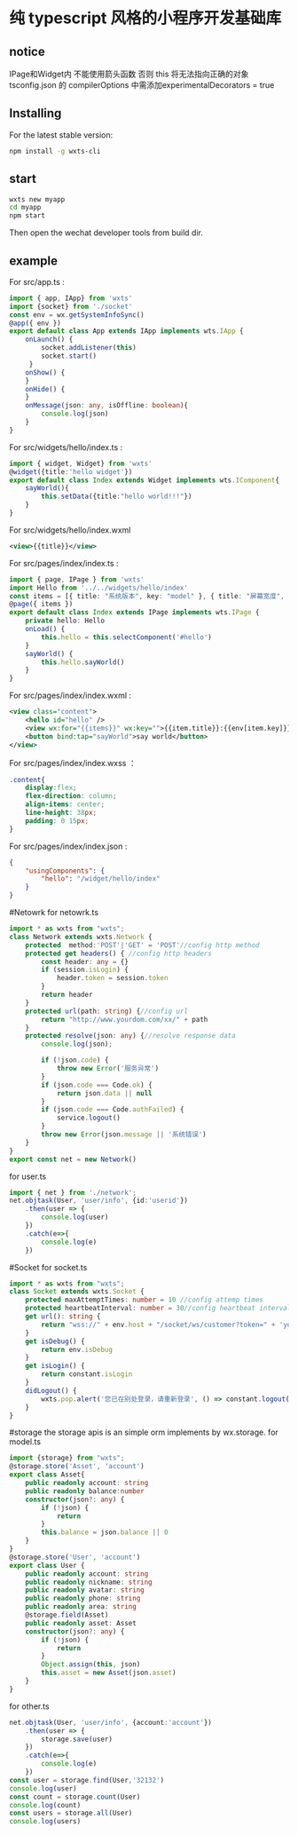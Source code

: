 # 纯 typescript 风格的小程序开发基础库

## notice
IPage和Widget内 不能使用箭头函数 否则 this 将无法指向正确的对象
tsconfig.json 的 compilerOptions 中需添加experimentalDecorators = true  

## Installing

For the latest stable version:

```bash
npm install -g wxts-cli
```
## start
```bash
wxts new myapp
cd myapp
npm start
```
Then open the wechat developer tools from build dir.

## example

For src/app.ts :
```ts
import { app, IApp} from 'wxts'
import {socket} from './socket'
const env = wx.getSystemInfoSync()
@app({ env })
export default class App extends IApp implements wts.IApp {
    onLaunch() {
        socket.addListener(this)
        socket.start()
     }
    onShow() {
    }
    onHide() {
    }
    onMessage(json: any, isOffline: boolean){
        console.log(json)
    }
}
```
For src/widgets/hello/index.ts :
```ts
import { widget, Widget} from 'wxts'
@widget({title:'hello widget'})
export default class Index extends Widget implements wts.IComponent{
    sayWorld(){
        this.setData({title:"hello world!!!"})
    }
}
```
For src/widgets/hello/index.wxml
```xml
<view>{{title}}</view>
```
For src/pages/index/index.ts : 
```ts
import { page, IPage } from 'wxts'
import Hello from '../../widgets/hello/index'
const items = [{ title: "系统版本", key: "model" }, { title: "屏幕宽度", key: "screenWidth" }, { title: "屏幕高度", key: "screenHeight" }]
@page({ items })
export default class Index extends IPage implements wts.IPage {
    private hello: Hello
    onLoad() {
        this.hello = this.selectComponent('#hello')
    }
    sayWorld() {
        this.hello.sayWorld()
    }
}
```
For src/pages/index/index.wxml :
```xml
<view class="content">
    <hello id="hello" />
    <view wx:for="{{items}}" wx:key="">{{item.title}}:{{env[item.key]}}</view>
    <button bind:tap="sayWorld">say world</button>
</view>
```
For src/pages/index/index.wxss ：
```css
.content{
    display:flex;
    flex-direction: column;
    align-items: center;
    line-height: 38px;
    padding: 0 15px;
}
```
For src/pages/index/index.json :
```json
{
    "usingComponents": {
        "hello": "/widget/hello/index"
    }
}
```

#Netowrk
for netowrk.ts
```ts
import * as wxts from "wxts";
class Network extends wxts.Network {
    protected  method:'POST'|'GET' = 'POST'//config http method
    protected get headers() { //config http headers
        const header: any = {}
        if (session.isLogin) {
            header.token = session.token
        }
        return header
    }
    protected url(path: string) {//config url
        return "http://www.yourdom.com/xx/" + path
    }
    protected resolve(json: any) {//resolve response data
        console.log(json);

        if (!json.code) {
            throw new Error('服务异常')
        }
        if (json.code === Code.ok) {
            return json.data || null
        }
        if (json.code === Code.authFailed) {
            service.logout()
        }
        throw new Error(json.message || '系统错误')
    }
}
export const net = new Network()

```
for user.ts
```ts
import { net } from './network';
net.objtask(User, 'user/info', {id:'userid'})
    .then(user => {
        console.log(user)
    })
    .catch(e=>{
        console.log(e)
    })
```
#Socket
for socket.ts
```ts
import * as wxts from "wxts";
class Socket extends wxts.Socket {
    protected maxAttemptTimes: number = 10 //config attemp times
    protected heartbeatInterval: number = 30//config heartbeat interval
    get url(): string {
        return "wss://" + env.host + "/socket/ws/customer?token=" + 'yourtoken'
    }
    get isDebug() {
        return env.isDebug
    }
    get isLogin() {
        return constant.isLogin
    }
    didLogout() {
        wxts.pop.alert('您已在别处登录，请重新登录', () => constant.logout())
    }
}
```

#storage
the storage apis is an simple orm implements by wx.storage.
for model.ts
```ts
import {storage} from "wxts";
@storage.store('Asset', 'account')
export class Asset{
    public readonly account: string
    public readonly balance:number
    constructor(json?: any) {
        if (!json) {
            return
        }
        this.balance = json.balance || 0
    }
}
@storage.store('User', 'account')
export class User {
    public readonly account: string
    public readonly nickname: string
    public readonly avatar: string
    public readonly phone: string
    public readonly area: string
    @storage.field(Asset)
    public readonly asset: Asset
    constructor(json?: any) {
        if (!json) {
            return
        }
        Object.assign(this, json)
        this.asset = new Asset(json.asset)
    }
}
```
for other.ts
```ts
net.objtask(User, 'user/info', {account:'account'})
    .then(user => {
        storage.save(user)
    })
    .catch(e=>{
        console.log(e)
    })
const user = storage.find(User,'32132')
console.log(user)
const count = storage.count(User)
console.log(count)
const users = storage.all(User)
console.log(users)
```

